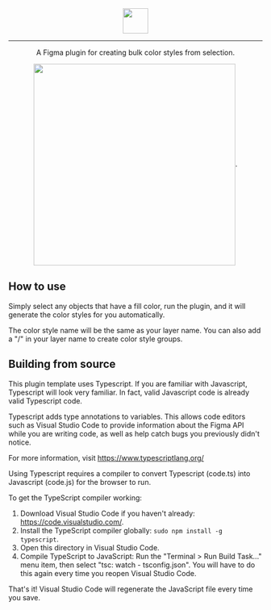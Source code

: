 <div align="center">

<img align="center" height="50" src="https://user-images.githubusercontent.com/35271042/62403727-34380180-b544-11e9-844a-6fe8d3779c4d.png" />

<hr>

A Figma plugin for creating bulk color styles from selection. 
<br>

<img align="center" width="400" src="https://user-images.githubusercontent.com/35271042/62403691-fd61eb80-b543-11e9-821d-b38e240cff17.png" />. 

</div>

## How to use
Simply select any objects that have a fill color, run the plugin, and it will generate the color styles for you automatically. 

The color style name will be the same as your layer name. You can also add a "/" in your layer name to create color style groups.

## Building from source
This plugin template uses Typescript. If you are familiar with Javascript, Typescript will
look very familiar. In fact, valid Javascript code is already valid Typescript code.

Typescript adds type annotations to variables. This allows code editors such as Visual Studio Code
to provide information about the Figma API while you are writing code, as well as help catch bugs
you previously didn't notice.

For more information, visit https://www.typescriptlang.org/

Using Typescript requires a compiler to convert Typescript (code.ts) into Javascript (code.js)
for the browser to run.

To get the TypeScript compiler working:

1. Download Visual Studio Code if you haven't already: https://code.visualstudio.com/.
2. Install the TypeScript compiler globally: `sudo npm install -g typescript`.
3. Open this directory in Visual Studio Code.
4. Compile TypeScript to JavaScript: Run the "Terminal > Run Build Task..." menu item,
    then select "tsc: watch - tsconfig.json". You will have to do this again every time
    you reopen Visual Studio Code.

That's it! Visual Studio Code will regenerate the JavaScript file every time you save.
